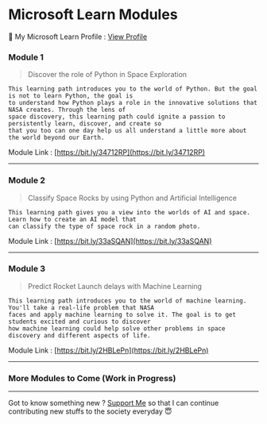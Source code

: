 # Microsoft Learn Modules

📜 My Microsoft Learn Profile : [View Profile](https://docs.microsoft.com/en-us/users/shubhadeepmandal394/)

### Module 1

> Discover the role of Python in Space Exploration

```
This learning path introduces you to the world of Python. But the goal is not to learn Python, the goal is
to understand how Python plays a role in the innovative solutions that NASA creates. Through the lens of
space discovery, this learning path could ignite a passion to persistently learn, discover, and create so
that you too can one day help us all understand a little more about the world beyond our Earth.
```

Module Link : [https://bit.ly/34712RP](https://bit.ly/34712RP)

<hr>

### Module 2

> Classify Space Rocks by using Python and Artificial Intelligence

```
This learning path gives you a view into the worlds of AI and space. Learn how to create an AI model that
can classify the type of space rock in a random photo.
```

Module Link : [https://bit.ly/33aSQAN](https://bit.ly/33aSQAN)

<hr>

### Module 3

> Predict Rocket Launch delays with Machine Learning

```
This learning path introduces you to the world of machine learning. You'll take a real-life problem that NASA
faces and apply machine learning to solve it. The goal is to get students excited and curious to discover
how machine learning could help solve other problems in space discovery and different aspects of life.
```

Module Link : [https://bit.ly/2HBLePn](https://bit.ly/2HBLePn)

<hr>

### More Modules to Come (Work in Progress)

<hr>

Got to know something new ? [Support Me](https://paypal.me/shubhadeepmandal394?locale.x=en_GB) so that I can continue contributing new stuffs to the society everyday 😇
